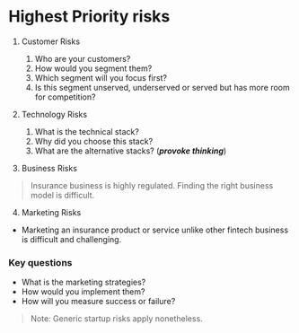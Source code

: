 # Highest Priority risks
1. Customer Risks
   1. Who are your customers?
   2. How would you segment them?
   3. Which segment will you focus first?
   4. Is this segment unserved, underserved or served but has more room for competition?
   
2. Technology Risks
   1. What is the technical stack?
   2. Why did you choose this stack?
   3. What are the alternative stacks? (***provoke thinking***)
3. Business Risks
  > Insurance business is highly regulated. Finding the right business model is difficult.
4. Marketing Risks
- Marketing an insurance product or service unlike other fintech business is difficult and challenging.

### Key questions
- What is the marketing strategies?
- How would you implement them?
- How will you measure success or failure?

> Note: Generic startup risks apply nonetheless.
